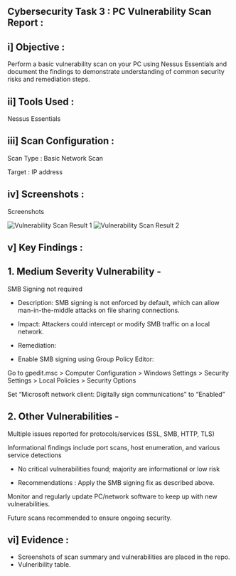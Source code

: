 ## Cybersecurity Task 3 : PC Vulnerability Scan Report :

## i] Objective :

Perform a basic vulnerability scan on your PC using Nessus Essentials and document the findings to demonstrate understanding of common security risks and remediation steps.

## ii] Tools Used :

Nessus Essentials 

## iii] Scan Configuration :

Scan Type : Basic Network Scan

Target : IP address

## iv] Screenshots :

Screenshots

![Vulnerability Scan Result 1](Vulnerability%20pic%201.png)
![Vulnerability Scan Result 2](Vulnerability%20pic%202.png)


## v] Key Findings :

## 1. Medium Severity Vulnerability -
   SMB Signing not required

- Description: SMB signing is not enforced by default, which can allow man-in-the-middle attacks on file sharing connections.

- Impact: Attackers could intercept or modify SMB traffic on a local network.

- Remediation:

- Enable SMB signing using Group Policy Editor:

Go to gpedit.msc > Computer Configuration > Windows Settings > Security Settings > Local Policies > Security Options

Set “Microsoft network client: Digitally sign communications” to “Enabled”

## 2. Other Vulnerabilities -
Multiple issues reported for protocols/services (SSL, SMB, HTTP, TLS)

Informational findings include port scans, host enumeration, and various service detections

- No critical vulnerabilities found; majority are informational or low risk

- Recommendations :
Apply the SMB signing fix as described above.

Monitor and regularly update PC/network software to keep up with new vulnerabilities.

Future scans recommended to ensure ongoing security.

## vi] Evidence :

- Screenshots of scan summary and vulnerabilities are placed in the repo.
- Vulneribility table.
